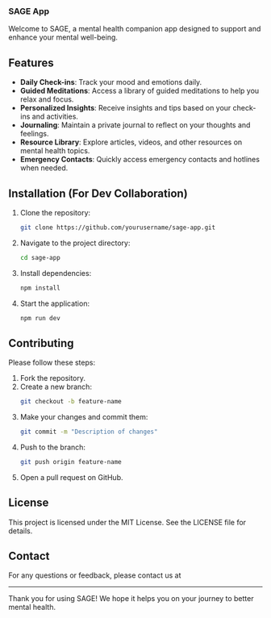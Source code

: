 ### SAGE App

Welcome to SAGE, a mental health companion app designed to support and enhance your mental well-being.

## Features

- **Daily Check-ins**: Track your mood and emotions daily.
- **Guided Meditations**: Access a library of guided meditations to help you relax and focus.
- **Personalized Insights**: Receive insights and tips based on your check-ins and activities.
- **Journaling**: Maintain a private journal to reflect on your thoughts and feelings.
- **Resource Library**: Explore articles, videos, and other resources on mental health topics.
- **Emergency Contacts**: Quickly access emergency contacts and hotlines when needed.

## Installation (For Dev Collaboration)

1. Clone the repository:
   ```bash
   git clone https://github.com/yourusername/sage-app.git
   ```
2. Navigate to the project directory:
   ```bash
   cd sage-app
   ```
3. Install dependencies:
   ```bash
   npm install
   ```
4. Start the application:
   ```bash
   npm run dev
   ```

## Contributing

Please follow these steps:

1. Fork the repository.
2. Create a new branch:
   ```bash
   git checkout -b feature-name
   ```
3. Make your changes and commit them:
   ```bash
   git commit -m "Description of changes"
   ```
4. Push to the branch:
   ```bash
   git push origin feature-name
   ```
5. Open a pull request on GitHub.

## License

This project is licensed under the MIT License. See the LICENSE file for details.

## Contact

For any questions or feedback, please contact us at

---

Thank you for using SAGE! We hope it helps you on your journey to better mental health.